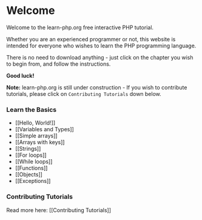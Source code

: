 # Welcome

Welcome to the learn-php.org free interactive PHP tutorial.

Whether you are an experienced programmer or not, this website is intended for everyone who wishes to learn the PHP programming language.

There is no need to download anything - just click on the chapter you wish to begin from, and follow the instructions.

**Good luck!**

**Note:** learn-php.org is still under construction - If you wish to contribute tutorials, please click on `Contributing Tutorials` down below.

### Learn the Basics

- [[Hello, World!]]
- [[Variables and Types]]
- [[Simple arrays]]
- [[Arrays with keys]]
- [[Strings]]
- [[For loops]]
- [[While loops]]
- [[Functions]]
- [[Objects]]
- [[Exceptions]]

### Contributing Tutorials

Read more here: [[Contributing Tutorials]]
